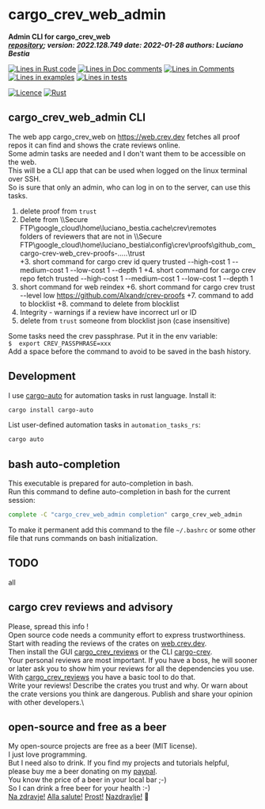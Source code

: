 [comment]: # (auto_md_to_doc_comments segment start A)

# cargo_crev_web_admin

[comment]: # (auto_cargo_toml_to_md start)

**Admin CLI for cargo_crev_web**  
***[repository](https://github.com/lucianobestia/cargo_crev_web_admin/); version: 2022.128.749  date: 2022-01-28 authors: Luciano Bestia***  

[comment]: # (auto_cargo_toml_to_md end)

[comment]: # (auto_lines_of_code start)
[![Lines in Rust code](https://img.shields.io/badge/Lines_in_Rust-704-green.svg)](https://github.com/LucianoBestia/cargo_crev_web_admin/)
[![Lines in Doc comments](https://img.shields.io/badge/Lines_in_Doc_comments-124-blue.svg)](https://github.com/LucianoBestia/cargo_crev_web_admin/)
[![Lines in Comments](https://img.shields.io/badge/Lines_in_comments-92-purple.svg)](https://github.com/LucianoBestia/cargo_crev_web_admin/)
[![Lines in examples](https://img.shields.io/badge/Lines_in_examples-0-yellow.svg)](https://github.com/LucianoBestia/cargo_crev_web_admin/)
[![Lines in tests](https://img.shields.io/badge/Lines_in_tests-36-orange.svg)](https://github.com/LucianoBestia/cargo_crev_web_admin/)

[comment]: # (auto_lines_of_code end)

[![Licence](https://img.shields.io/badge/license-MIT-blue.svg)](https://github.com/LucianoBestia/cargo_crev_web_admin/blob/main/LICENSE) [![Rust](https://github.com/LucianoBestia/cargo_crev_web_admin/workflows/RustAction/badge.svg)](https://github.com/LucianoBestia/cargo_crev_web_admin/)

## cargo_crev_web_admin CLI

The web app cargo_crev_web on <https://web.crev.dev> fetches all proof repos it can find and shows the crate reviews online.  
Some admin tasks are needed and I don't want them to be accessible on the web.  
This will be a CLI app that can be used when logged on the linux terminal over SSH.  
So is sure that only an admin, who can log in on to the server, can use this tasks.

1. delete proof from `trust`
2. Delete from \\\Secure FTP\google_cloud\home\luciano_bestia\.cache\crev\remotes\
folders of reviewers that are not in
\\\Secure FTP\google_cloud\home\luciano_bestia\config\crev\proofs\github_com_cargo-crev-web_crev-proofs-..\...\trust\
+3. short command for cargo crev id query trusted --high-cost 1 --medium-cost 1 --low-cost 1 --depth 1
+4. short command for cargo crev repo fetch trusted --high-cost 1 --medium-cost 1 --low-cost 1 --depth 1
5. short command for web reindex
+6. short command for cargo crev trust --level low <https://github.com/Alxandr/crev-proofs>
+7. command to add to blocklist
+8. command to delete from blocklist
9. Integrity - warnings if a review have incorrect url or ID
10. delete from `trust` someone from blocklist json (case insensitive)

Some tasks need the crev passphrase. Put it in the env variable:  
`$  export CREV_PASSPHRASE=xxx`  
Add a space before the command to avoid to be saved in the bash history.  

## Development

I use [cargo-auto](https://crates.io/crates/cargo-auto) for automation tasks in rust language. Install it:

```bash
cargo install cargo-auto
```

List user-defined automation tasks in `automation_tasks_rs`:

```bash
cargo auto
```

## bash auto-completion

This executable is prepared for auto-completion in bash.  
Run this command to define auto-completion in bash for the current session:  

```bash
complete -C "cargo_crev_web_admin completion" cargo_crev_web_admin
```

To make it permanent add this command to the file `~/.bashrc` or some other file that runs commands on bash initialization.  

## TODO

all

## cargo crev reviews and advisory

Please, spread this info !\
Open source code needs a community effort to express trustworthiness.\
Start with reading the reviews of the crates on [web.crev.dev](https://web.crev.dev/rust-reviews/crates). \
Then install the GUI [cargo_crev_reviews](https://crates.io/crates/cargo_crev_reviews) or the CLI [cargo-crev](https://github.com/crev-dev/cargo-crev)\.  
Your personal reviews are most important. If you have a boss, he will sooner or later ask you to show him your reviews for all the dependencies you use. With [cargo_crev_reviews](https://crates.io/crates/cargo_crev_reviews) you have a basic tool to do that. \
Write your reviews! Describe the crates you trust and why. Or warn about the crate versions you think are dangerous. Publish and share your opinion with other developers.\

## open-source and free as a beer

My open-source projects are free as a beer (MIT license).  
I just love programming.  
But I need also to drink. If you find my projects and tutorials helpful,  
please buy me a beer donating on my [paypal](https://www.paypal.com/paypalme/LucianoBestia).  
You know the price of a beer in your local bar ;-)  
So I can drink a free beer for your health :-)  
[Na zdravje!](https://translate.google.com/?hl=en&sl=sl&tl=en&text=Na%20zdravje&op=translate) [Alla salute!](https://dictionary.cambridge.org/dictionary/italian-english/alla-salute) [Prost!](https://dictionary.cambridge.org/dictionary/german-english/prost) [Nazdravlje!](https://matadornetwork.com/nights/how-to-say-cheers-in-50-languages/) 🍻

[comment]: # (auto_md_to_doc_comments segment end A)
